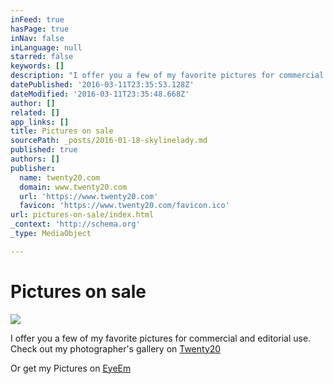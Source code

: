 ```yaml
---
inFeed: true
hasPage: true
inNav: false
inLanguage: null
starred: false
keywords: []
description: "I offer you a few of my favorite pictures for commercial and editorial use. Check out my photographer's gallery on Twenty20"
datePublished: '2016-03-11T23:35:53.128Z'
dateModified: '2016-03-11T23:35:48.668Z'
author: []
related: []
app_links: []
title: Pictures on sale
sourcePath: _posts/2016-01-18-skylinelady.md
published: true
authors: []
publisher:
  name: twenty20.com
  domain: www.twenty20.com
  url: 'https://www.twenty20.com'
  favicon: 'https://www.twenty20.com/favicon.ico'
url: pictures-on-sale/index.html
_context: 'http://schema.org'
_type: MediaObject

---
```

# Pictures on sale
![](https://s3-us-west-2.amazonaws.com/the-grid-img/p/6515c10cc5b1702e82e35b596a8a6d477e63b833.jpg)

I offer you a few of my favorite pictures for commercial and editorial use. Check out my photographer's gallery on [Twenty20][0]

Or get my Pictures on [EyeEm][1]



[0]: https://www.twenty20.com/skylinelady/photos
[1]: https://www.eyeem.com/u/skylinelady